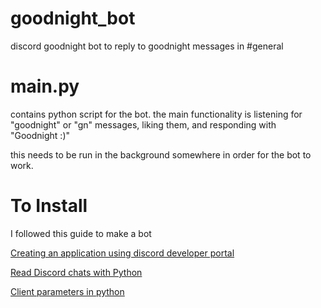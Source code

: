 # goodnight_bot
discord goodnight bot to reply to goodnight messages in #general


# main.py

contains python script for the bot. the main functionality is listening for "goodnight" or "gn" messages, liking them, and responding with "Goodnight :)"

this needs to be run in the background somewhere in order for the bot to work. 


# To Install

I followed this guide to make a bot

[Creating an application using discord developer portal](https://discord.com/developers/applications)

[Read Discord chats with Python](https://blog.tinq.ai/read-discord-chats-with-python/)

[Client parameters in python](https://stackoverflow.com/questions/71959420/client-init-missing-1-required-keyword-only-argument-intents-or-tak)
